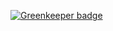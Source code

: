 

[![Greenkeeper badge](https://badges.greenkeeper.io/abdulhannanali/learn-unit-testing.svg)](https://greenkeeper.io/)